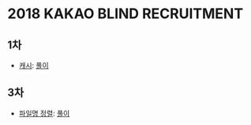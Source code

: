 2018 KAKAO BLIND RECRUITMENT
===

1차
---

- [캐시](https://school.programmers.co.kr/learn/courses/30/lessons/17680): [풀이](./17680.py)

3차
---

- [파일명 정렬](https://school.programmers.co.kr/learn/courses/30/lessons/17686): [풀이](./17686.java)
